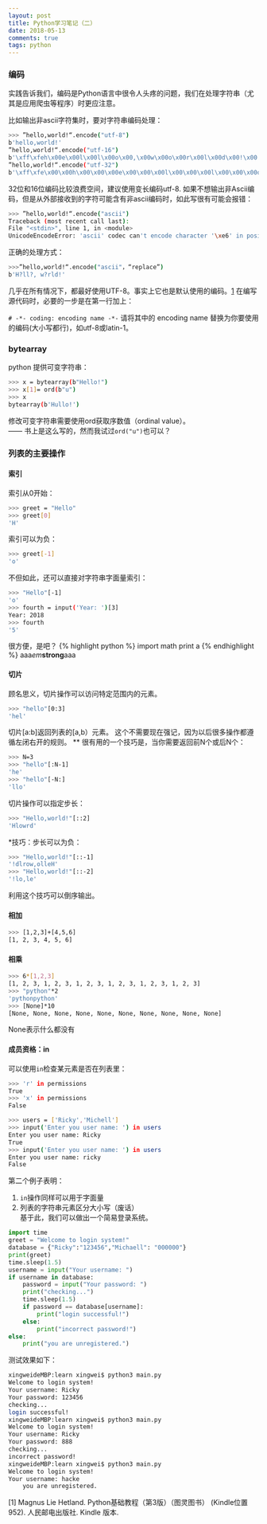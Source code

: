 ```yaml
---
layout: post
title: Python学习笔记（二）
date: 2018-05-13 
comments: true
tags: python   
---
```


### 编码
实践告诉我们，编码是Python语言中很令人头疼的问题，我们在处理字符串（尤其是应用爬虫等程序）时更应注意。

比如输出非ascii字符集时，要对字符串编码处理：
```bash
>>> ”hello,world!“.encode("utf-8")
b'hello,world!'
”hello,world!“.encode("utf-16")
b'\xff\xfeh\x00e\x00l\x00l\x00o\x00,\x00w\x00o\x00r\x00l\x00d\x00!\x00'
”hello,world!“.encode("utf-32")
b'\xff\xfe\x00\x00h\x00\x00\x00e\x00\x00\x00l\x00\x00\x00l\x00\x00\x00o\x00\x00\x00,\x00\x00\x00w\x00\x00\x00o\x00\x00\x00r\x00\x00\x00l\x00\x00\x00d\x00\x00\x00!\x00\x00\x00'
```

32位和16位编码比较浪费空间，建议使用变长编码utf-8.
如果不想输出非Ascii编码，但是从外部接收到的字符可能含有非ascii编码时，如此写很有可能会报错：
```bash
>>> ”hello,world!“.encode("ascii")
Traceback (most recent call last):
File "<stdin>", line 1, in <module>
UnicodeEncodeError: 'ascii' codec can't encode character '\xe6' in position 1: ordinal not in range(128)
```
正确的处理方式：
```bash
>>>”hello,world!“.encode("ascii"，“replace”)
b'H?ll?, w?rld!'
```
几乎在所有情况下，都最好使用UTF-8。事实上它也是默认使用的编码。[1]()
在编写源代码时，必要的一步是在第一行加上：

`# -*- coding: encoding name -*-`
请将其中的 encoding name 替换为你要使用的编码(大小写都行)，如utf-8或latin-1。
	

### bytearray
python 提供可变字符串：
```bash	
>>> x = bytearray(b"Hello!")
>>> x[1]= ord(b"u")
>>> x
bytearray(b'Hullo!')
```
修改可变字符串需要使用ord获取序数值（ordinal value）。  
—— 书上是这么写的，然而我试过`ord("u")`也可以？

### 列表的主要操作
#### 索引

索引从0开始：
```bash
>>> greet = "Hello"
>>> greet[0]
'H'
```	
索引可以为负：
```bash
>>> greet[-1]
'o'
```
不但如此，还可以直接对字符串字面量索引：
```bash
>>> "Hello"[-1]
'o'
>>> fourth = input('Year: ')[3]
Year: 2018
>>> fourth
'5'
```
很方便，是吧？
{% highlight python %}
import math
print a
{% endhighlight %}
aaa*em***strong**aaa
#### 切片

顾名思义，切片操作可以访问特定范围内的元素。
```bash
>>> "hello"[0:3]
'hel'
```
切片[a:b]返回列表的[a,b）元素。
这个不需要现在强记，因为以后很多操作都遵循左闭右开的规则。
** 很有用的一个技巧是，当你需要返回前N个或后N个：
```bash
>>> N=3
>>> "hello"[:N-1]
'he'
>>> "hello"[-N:]
'llo'
```
切片操作可以指定步长：
```bash
>>> "Hello,world!"[::2]
'Hlowrd'
```
*技巧：步长可以为负：
```bash
>>> "Hello,world!"[::-1]
'!dlrow,olleH'
>>> "Hello,world!"[::-2]
'!lo,le'
```
利用这个技巧可以倒序输出。
#### 相加
```bash
>>> [1,2,3]+[4,5,6]
[1, 2, 3, 4, 5, 6]
```	
#### 相乘
```bash	
>>> 6*[1,2,3]
[1, 2, 3, 1, 2, 3, 1, 2, 3, 1, 2, 3, 1, 2, 3, 1, 2, 3]
>>> "python"*2
'pythonpython'
>>> [None]*10
[None, None, None, None, None, None, None, None, None, None]
```
None表示什么都没有
#### 成员资格：in

可以使用`in`检查某元素是否在列表里：
```bash
>>> 'r' in permissions
True
>>> 'x' in permissions
False

>>> users = ['Ricky','Michell']
>>> input('Enter you user name: ') in users
Enter you user name: Ricky
True
>>> input('Enter you user name: ') in users
Enter you user name: ricky
False
```
第二个例子表明：
1. `in`操作同样可以用于字面量
2. 列表的字符串元素区分大小写（废话）  
基于此，我们可以做出一个简易登录系统。
```python
import time
greet = "Welcome to login system!"
database = {"Ricky":"123456","Michaell": "000000"}
print(greet)
time.sleep(1.5)
username = input("Your username: ")
if username in database:
    password = input("Your password: ")
    print("checking...")
    time.sleep(1.5)
    if password == database[username]:
        print("login successful!")
    else:
        print("incorrect password!")
else:
    print("you are unregistered.")
```		
测试效果如下：
	  
```bash 
xingweideMBP:learn xingwei$ python3 main.py 
Welcome to login system!
Your username: Ricky
Your password: 123456
checking...
login successful!
xingweideMBP:learn xingwei$ python3 main.py 
Welcome to login system!
Your username: Ricky
Your password: 888
checking...
incorrect password!
xingweideMBP:learn xingwei$ python3 main.py 
Welcome to login system!
Your username: hacke
	you are unregistered.
```			
[1] Magnus Lie Hetland. Python基础教程（第3版）（图灵图书） (Kindle位置952). 人民邮电出版社. Kindle 版本. 
